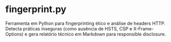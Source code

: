 # fingerprint.py
Ferramenta em Python para fingerprinting ético e análise de headers HTTP. Detecta práticas inseguras (como ausência de HSTS, CSP e X-Frame-Options) e gera relatório técnico em Markdown para responsible disclosure.
